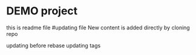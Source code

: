 # DEMO project

this is readme file
#updating file
New content is added directly by cloning repo

updating before rebase
updating tags